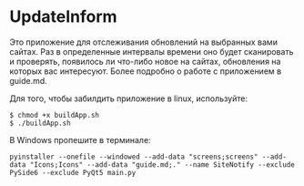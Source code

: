 # UpdateInform

Это приложение для отслеживания обновлений на выбранных вами сайтах. Раз в определенные интервалы времени оно будет сканировать и проверять, появилось ли что-либо новое на сайтах, обновления на которых вас интересуют.
Более подробно о работе с приложением в guide.md.

Для того, чтобы забилдить приложение в linux, используйте:
```
$ chmod +x buildApp.sh
$ ./buildApp.sh
```
В Windows пропешите в терминале:

```
pyinstaller --onefile --windowed --add-data "screens;screens" --add-data "Icons;Icons" --add-data "guide.md;." --name SiteNotify --exclude PySide6 --exclude PyQt5 main.py
```
